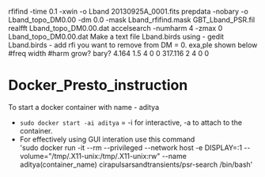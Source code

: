 rfifind -time 0.1 -xwin  -o Lband 20130925A_0001.fits 
prepdata -nobary -o Lband_topo_DM0.00 -dm 0.0 -mask Lband_rfifind.mask GBT_Lband_PSR.fil
realfft Lband_topo_DM0.00.dat
accelsearch -numharm 4 -zmax 0 Lband_topo_DM0.00.dat
Make a text file Lband.birds using - 
  gedit Lband.birds - add rfi you want to remove from DM = 0. exa,ple shown below  
  #freq   width #harm grow? bary?
  4.164   1.5    4    0      0 
  317.116 2      4    0      0

# Docker_Presto_instruction

To start a docker container with name - aditya   
* `sudo docker start -ai aditya` =  -i for interactive, -a to attach to the container.
* For effectively using GUI interation use this command  
'sudo docker run -it --rm  --privileged --network host -e DISPLAY=:1 --volume="/tmp/.X11-unix:/tmp/.X11-unix:rw" --name aditya(container_name) cirapulsarsandtransients/psr-search /bin/bash'
